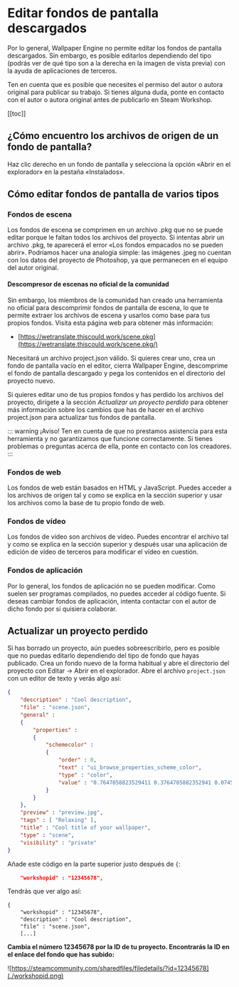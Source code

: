 # Editar fondos de pantalla descargados

Por lo general, Wallpaper Engine no permite editar los fondos de pantalla descargados. Sin embargo, es posible editarlos dependiendo del tipo (podrás ver de qué tipo son a la derecha en la imagen de vista previa) con la ayuda de aplicaciones de terceros.

Ten en cuenta que es posible que necesites el permiso del autor o autora original para publicar su trabajo. Si tienes alguna duda, ponte en contacto con el autor o autora original antes de publicarlo en Steam Workshop.

[[toc]]

## ¿Cómo encuentro los archivos de origen de un fondo de pantalla?

Haz clic derecho en un fondo de pantalla y selecciona la opción «Abrir en el explorador» en la pestaña «Instalados».

## Cómo editar fondos de pantalla de varios tipos

### Fondos de escena

Los fondos de escena se comprimen en un archivo .pkg que no se puede editar porque le faltan todos los archivos del proyecto. Si intentas abrir un archivo .pkg, te aparecerá el error «Los fondos empacados no se pueden abrir». Podríamos hacer una analogía simple: las imágenes .jpeg no cuentan con los datos del proyecto de Photoshop, ya que permanecen en el equipo del autor original.

#### Descompresor de escenas no oficial de la comunidad

Sin embargo, los miembros de la comunidad han creado una herramienta no oficial para descomprimir fondos de pantalla de escena, lo que te permite extraer los archivos de escena y usarlos como base para tus propios fondos. Visita esta página web para obtener más información:

* [https://wetranslate.thiscould.work/scene.pkg](https://wetranslate.thiscould.work/scene.pkg/)

Necesitará un archivo project.json válido. Si quieres crear uno, crea un fondo de pantalla vacío en el editor, cierra Wallpaper Engine, descomprime el fondo de pantalla descargado y pega los contenidos en el directorio del proyecto nuevo.

Si quieres editar uno de tus propios fondos y has perdido los archivos del proyecto, dirígete a la sección *Actualizar un proyecto perdido* para obtener más información sobre los cambios que has de hacer en el archivo project.json para actualizar tus fondos de pantalla.

::: warning
¡Aviso! Ten en cuenta de que no prestamos asistencia para esta herramienta y no garantizamos que funcione correctamente. Si tienes problemas o preguntas acerca de ella, ponte en contacto con los creadores.
:::

### Fondos de web

Los fondos de web están basados en HTML y JavaScript. Puedes acceder a los archivos de origen tal y como se explica en la sección superior y usar los archivos como la base de tu propio fondo de web.

### Fondos de vídeo

Los fondos de vídeo son archivos de vídeo. Puedes encontrar el archivo tal y como se explica en la sección superior y después usar una aplicación de edición de vídeo de terceros para modificar el vídeo en cuestión.

### Fondos de aplicación

Por lo general, los fondos de aplicación no se pueden modificar. Como suelen ser programas compilados, no puedes acceder al código fuente. Si deseas cambiar fondos de aplicación, intenta contactar con el autor de dicho fondo por si quisiera colaborar.

## Actualizar un proyecto perdido

Si has borrado un proyecto, aún puedes sobreescribirlo, pero es posible que no puedas editarlo dependiendo del tipo de fondo que hayas publicado. Crea un fondo nuevo de la forma habitual y abre el directorio del proyecto con Editar -> Abrir en el explorador. Abre el archivo `project.json` con un editor de texto y verás algo así:

```json
{
    "description" : "Cool description",
    "file" : "scene.json",
    "general" : 
    {
        "properties" : 
        {
            "schemecolor" : 
            {
                "order" : 0,
                "text" : "ui_browse_properties_scheme_color",
                "type" : "color",
                "value" : "0.7647058823529411 0.3764705882352941 0.07450980392156863"
            }
        }
    },
    "preview" : "preview.jpg",
    "tags" : [ "Relaxing" ],
    "title" : "Cool title of your wallpaper",
    "type" : "scene",
    "visibility" : "private"
}
```

Añade este código en la parte superior justo después de `{`:

```json
    "workshopid" : "12345678",
```
Tendrás que ver algo así:

```json{2}
{
    "workshopid" : "12345678",
    "description" : "Cool description",
    "file" : "scene.json",
    [...]
```

**Cambia el número 12345678 por la ID de tu proyecto. Encontrarás la ID en el enlace del fondo que has subido:**

![https://steamcommunity.com/sharedfiles/filedetails/?id=12345678](./workshopid.png)
